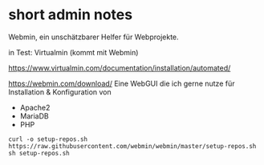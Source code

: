 # short admin notes

Webmin, ein unschätzbarer Helfer für Webprojekte. 

in Test: Virtualmin (kommt mit Webmin)

https://www.virtualmin.com/documentation/installation/automated/


https://webmin.com/download/
Eine WebGUI die ich gerne nutze für Installation & Konfiguration von
- Apache2 
- MariaDB
- PHP






```shell
curl -o setup-repos.sh https://raw.githubusercontent.com/webmin/webmin/master/setup-repos.sh
sh setup-repos.sh
```
